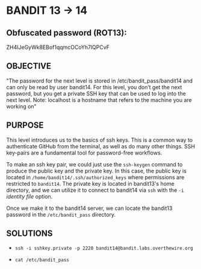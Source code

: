 # BANDIT 13 -> 14

## Obfuscated password (ROT13): 

ZH4IJeGyWk8EBof1qqmcOCoYh7lQPCvF

## OBJECTIVE

"The password for the next level is stored in /etc/bandit_pass/bandit14 and can only be read by user bandit14. For this level, you don’t get the next password, but you get a private SSH key that can be used to log into the next level. Note: localhost is a hostname that refers to the machine you are working on"

## PURPOSE

This level introduces us to the basics of ssh keys. This is a common way to authenticate GitHub from the terminal, as well as do many other things. SSH key-pairs are a fundamental tool for password-free workflows.

To make an ssh key pair, we could just use the `ssh-keygen` command to produce the public key and the private key. In this case, the public key is located in `/home/bandit14/.ssh/authorized_keys` where permissions are restricted to `bandit14`. The private key is located in bandit13's home directory, and we can utilize it to connect to bandit14 via `ssh` with the `-i` *identity file* option.

Once we make it to the bandit14 server, we can locate the bandit13 password in the `/etc/bandit_pass` directory.

## SOLUTIONS

- `ssh -i sshkey.private -p 2220 bandit14@bandit.labs.overthewire.org`

- `cat /etc/bandit_pass`
